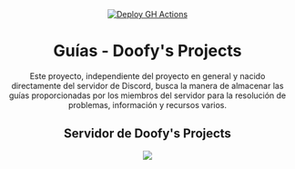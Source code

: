 <div align="center">
  <a href="https://github.com/doofysP/GuiasDP/actions">
  <img src="https://github.com/doofysP/GuiasDP/actions/workflows/deploy.yml/badge.svg" alt="Deploy GH Actions"></img>
  </a>
</div>

<div align="center">
  <h1>Guías - Doofy's Projects</h1>


Este proyecto, independiente del proyecto en general y nacido directamente del servidor de Discord, busca la manera de almacenar las guías proporcionadas por los miembros del servidor para la resolución de problemas, información y recursos varios.
</div>


<div align="center">
  <h2>Servidor de Doofy's Projects</h2>
  <a href="https://discord.gg/doofy-s-projects-704042607600205956" target="_blank"><img src="https://invidget.switchblade.xyz/doofy-s-projects-704042607600205956/?language=es"></a>
</div>
